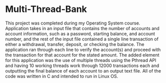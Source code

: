 # Multi-Thread-Bank
This project was completed during my Operating System course. Application takes in an input file that contains the number of accounts and account information, such as a password, starting balance, and account number, and the rest of the input file contained a single line transaction of either a withdrawal, transfer, deposit, or checking the balance. The application ran through each line to verify the account(s) and proceed with the transaction for that account for the stated amount. The added element for this application was the use of multiple threads using the Pthread API and having 10 working threads work through 12000 transactions each and outputting the final balance of each account to an output text file. All of the code was written in C and intended to run in Linux OS.
